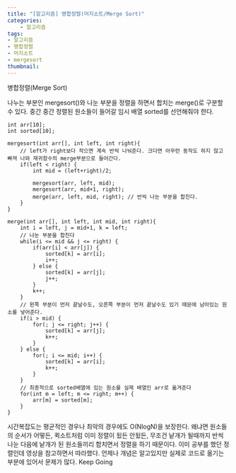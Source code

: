 ```yaml
---
title: "[알고리즘] 병합정렬(머지소트/Merge Sort)"
categories:
    - 알고리즘
tags:
- 알고리즘
- 병합정렬
- 머지소트
- mergesort
thumbnail:
---
```


병합정렬(Merge Sort)


나누는 부분인 mergesort()와
나눈 부분을 정렬을 하면서 합치는 merge()로 구분할 수 있다.
중간 중간 정렬된 원소들이 들어갈 임시 배열 sorted를 선언해줘야 한다.


~~~
int arr[10];
int sorted[10];

mergesort(int arr[], int left, int right){
    // left가 right보다 작으면 계속 반씩 나눠준다. 크다면 아무런 동작도 하지 않고 빠져 나와 재귀함수의 merge부분으로 들어간다.
    if(left < right) {
        int mid = (left+right)/2;
        
        mergesort(arr, left, mid);
        mergesort(arr, mid+1, right);
        merge(arr, left, mid, right); // 반씩 나눈 부분을 합친다.
    }    
}

merge(int arr[], int left, int mid, int right){
    int i = left, j = mid+1, k = left;
    // 나눈 부분을 합친다
    while(i <= mid && j <= right) {
        if(arr[i] < arr[j]) {
            sorted[k] = arr[i];
            i++;
        } else {
            sorted[k] = arr[j];
            j++;
        }
        k++;
    }
    // 왼쪽 부분이 먼저 끝날수도, 오른쪽 부분이 먼저 끝날수도 있기 때문에 남아있는 원소를 넣어준다.
    if(i > mid) {
        for(; j <= right; j++) {
            sorted[k] = arr[j];
            k++;
        }
    } else {
        for(; i <= mid; i++) {
            sorted[k] = arr[i];
            k++;
        }
    }
    // 최종적으로 sorted배열에 있는 원소를 실제 배열인 arr로 옮겨준다
    for(int m = left; m <= right; m++) {
        arr[m] = sorted[m];
    }
}
~~~

시간복잡도는 평균적인 경우나 최악의 경우에도 O(NlogN)을 보장한다.
왜냐면 원소들의 순서가 어떻든, 퀵소트처럼 이미 정렬이 됬든 안됬든, 무조건 낱개가 될때까지 반씩 나눈 다음에
낱개가 된 원소들끼리 합치면서 정렬을 하기 때문이다.
이미 공부를 했던 정렬인데 영상을 참고하면서 따라했다.
언제나 개념은 알고있지만 실제로 코드로 옮기는 부분에 있어서 문제가 많다.
Keep Going
